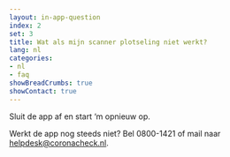 ```yaml
---
layout: in-app-question
index: 2
set: 3
title: Wat als mijn scanner plotseling niet werkt?
lang: nl
categories:
- nl
- faq
showBreadCrumbs: true
showContact: true
---
```

Sluit de app af en start ‘m opnieuw op. 

Werkt de app nog steeds niet? Bel 0800-1421 of mail naar [helpdesk@coronacheck.nl](helpdesk@coronacheck.nl).
